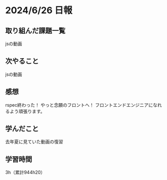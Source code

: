 # 2024/6/26 日報
## 取り組んだ課題一覧
jsの動画

## 次やること
jsの動画

## 感想
rspec終わった！
やっと念願のフロントへ！
フロントエンドエンジニアになれるよう頑張ります。

## 学んだこと
去年夏に見ていた動画の復習

## 学習時間
3h（累計944h20）
